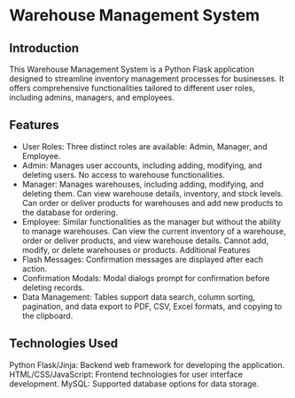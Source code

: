 # Warehouse Management System
## Introduction
This Warehouse Management System is a Python Flask application designed to streamline inventory management processes for businesses. It offers comprehensive functionalities tailored to different user roles, including admins, managers, and employees.

## Features
- User Roles: Three distinct roles are available: Admin, Manager, and Employee.
- Admin: Manages user accounts, including adding, modifying, and deleting users. No access to warehouse functionalities.
- Manager: Manages warehouses, including adding, modifying, and deleting them. Can view warehouse details, inventory, and stock levels. Can order or deliver products for warehouses and add new products to the database for ordering.
- Employee: Similar functionalities as the manager but without the ability to manage warehouses. Can view the current inventory of a warehouse, order or deliver products, and view warehouse details. Cannot add, modify, or delete warehouses or products.
Additional Features
- Flash Messages: Confirmation messages are displayed after each action.
- Confirmation Modals: Modal dialogs prompt for confirmation before deleting records.
- Data Management: Tables support data search, column sorting, pagination, and data export to PDF, CSV, Excel formats, and copying to the clipboard.
## Technologies Used
Python Flask/Jinja: Backend web framework for developing the application.
HTML/CSS/JavaScript: Frontend technologies for user interface development.
MySQL: Supported database options for data storage.
